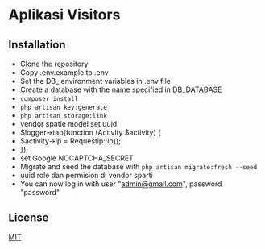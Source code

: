 # Aplikasi Visitors

## Installation

-   Clone the repository
-   Copy .env.example to .env
-   Set the DB\_ environment variables in .env file
-   Create a database with the name specified in DB_DATABASE
-   `composer install`
-   `php artisan key:generate`
-   `php artisan storage:link`
-   vendor spatie model set uuid
-   $logger->tap(function (Activity $activity) {
-   $activity->ip = Requestip::ip();
-   });
-   set Google NOCAPTCHA_SECRET
-   Migrate and seed the database with `php artisan migrate:fresh --seed`
-   uuid role dan permision di vendor sparti
-   You can now log in with user "admin@gmail.com", password "password"


## License

[MIT](https://choosealicense.com/licenses/mit/)
